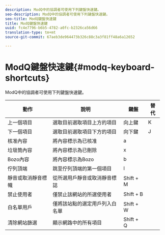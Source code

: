 ```yaml
---
description: ModQ中的協調者可使用下列鍵盤快速鍵。
seo-description: ModQ中的協調者可使用下列鍵盤快速鍵。
seo-title: ModQ鍵盤快速鍵
title: ModQ鍵盤快速鍵
uuid: fc4e7796-b6b5-4782-a0fc-b2326ca56d66
translation-type: tm+mt
source-git-commit: 67aeb3de964473b326c88c3a3f81ff48a6a12652

---
```



# ModQ鍵盤快速鍵{#modq-keyboard-shortcuts}

ModQ中的協調者可使用下列鍵盤快速鍵。

| 動作 | 說明 | 鍵盤 | 替代 |
|---|---|---|---|
| 上一個項目 | 選取目前選取項目上方的項目 | 向上鍵 | K |
| 下一個項目 | 選取目前選取項目下方的項目 | 向下鍵 | J |
| 核准內容 | 將內容標示為已核准 | a |  |
| 垃圾筒內容 | 將內容標示為已刪除 | x |  |
| Bozo內容 | 將內容標示為Bozo | b |  |
| 佇列頂端 | 跳至佇列頂端的第一個項目 | l |  |
| 靜音或取消靜音標幟 | 從所選用戶靜音或取消靜音標誌 | Shift + M |  |
| 禁止使用者 | 僅禁止該網站的所選使用者 | Shift + B |  |
| 白名單用戶 | 僅將該站點的選定用戶列入白名單 | Shift + W |  |
| 清除網站篩選 | 顯示網路中的所有項目 | Shift + Q |  |

